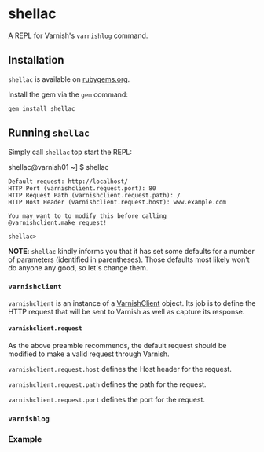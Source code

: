 # shellac
A REPL for Varnish's ``varnishlog`` command.

## Installation

``shellac`` is available on [rubygems.org](https://rubygems.org).

Install the gem via the ``gem`` command:

``gem install shellac``

## Running `shellac`

Simply call ``shellac`` top start the REPL:

shellac@varnish01 ~] $ shellac

```
Default request: http://localhost/
HTTP Port (varnishclient.request.port): 80
HTTP Request Path (varnishclient.request.path): /
HTTP Host Header (varnishclient.request.host): www.example.com

You may want to to modify this before calling @varnishclient.make_request!

shellac>
```

**NOTE**: ``shellac`` kindly informs you that it has set some defaults for a
number of parameters (identified in parentheses). Those defaults most likely
won't do anyone any good, so let's change them.

### ``varnishclient``

``varnishclient`` is an instance of a [VarnishClient](/blob/master/lib/varnishclient/varnishclient.rb)
object. Its job is to define the HTTP request that will be sent to Varnish as well
as capture its response.

#### ``varnishclient.request``

As the above preamble recommends, the default request should be modified to make
a valid request through Varnish.

``varnishclient.request.host`` defines the Host header for the request.

``varnishclient.request.path`` defines the path for the request.

``varnishclient.request.port`` defines the port for the request.

### ``varnishlog``

### Example

